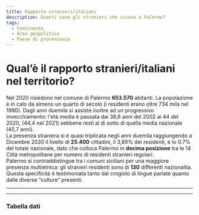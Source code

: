 ```yaml
---
title: Rapporto stranieri/italiani
description: Quanti sono gli stranieri che vivono a Palermo?
tags:
  - Continente
  - Area geopolitica
  - Paese di provenienza
---
```


# Qual’è il rapporto stranieri/italiani nel territorio?

Nel 2020 risiedono nel comune di Palermo **653.570** abitanti. La popolazione è in calo da almeno un quarto di secolo (i residenti erano oltre 734 mila nel 1990). Dagli anni duemila si assiste inoltre ad un progressivo invecchiamento: l'età media è passata dai 38,6 anni del 2002 ai 44 del 2020, (44,4 nel 2021) sebbene resti al di sotto di quella media nazionale (45,7 anni).<br>
La presenza straniera si è quasi triplicata negli anni duemila raggiungendo a Dicembre 2020 il livello di **25.400** cittadini, il 3,89% dei residenti, e lo 0.7% del totale nazionale, dato che colloca Palermo in **decima posizione** tra le 14 Città metropolitane per numero di residenti stranieri regolari.<br>
Palermo si contraddistingue tra i comuni siciliani per una maggiore presenza multietnica: gli stranieri residenti sono di **130** differenti nazionalita. Questa specificità é testimoniata tanto dal crogiolo di lingue parlate quanto dalle diverse “culture” presenti.

<body> 
<div class="flourish-embed flourish-chart" data-src="visualisation/8820518"><script src="https://public.flourish.studio/resources/embed.js"></script></div>

<hr>

<div class='tableauPlaceholder' id='viz1646277772861' style='position: relative'><object class='tableauViz'  style='display:none;'><param name='host_url' value='https%3A%2F%2Fpublic.tableau.com%2F' /> <param name='embed_code_version' value='3' /> <param name='site_root' value='' /><param name='name' value='Palermo_Residenti_Confronto_2020_1&#47;Confronto' /><param name='tabs' value='no' /><param name='toolbar' value='yes' /><param name='animate_transition' value='yes' /><param name='display_static_image' value='yes' /><param name='display_spinner' value='yes' /><param name='display_overlay' value='yes' /><param name='display_count' value='yes' /><param name='language' value='it-IT' /><param name='filter' value='publish=yes' /></object></div>                <script type='text/javascript'>                    var divElement = document.getElementById('viz1646277772861');                    var vizElement = divElement.getElementsByTagName('object')[0];                    if ( divElement.offsetWidth > 800 ) { vizElement.style.width='100%';vizElement.style.height=(divElement.offsetWidth*0.75)+'px';} else if ( divElement.offsetWidth > 500 ) { vizElement.style.width='100%';vizElement.style.height=(divElement.offsetWidth*0.75)+'px';} else { vizElement.style.width='100%';vizElement.style.height='1327px';}                     var scriptElement = document.createElement('script');                    scriptElement.src = 'https://public.tableau.com/javascripts/api/viz_v1.js';                    vizElement.parentNode.insertBefore(scriptElement, vizElement);                </script>
</body> 

---

### Tabella dati

<body> 
<div class='tableauPlaceholder' id='viz1646360249585' style='position: relative'><object class='tableauViz'  style='display:none;'><param name='host_url' value='https%3A%2F%2Fpublic.tableau.com%2F' /> <param name='embed_code_version' value='3' /> <param name='site_root' value='' /><param name='name' value='Palermo_Residenti_Confronto_Tabella_2020&#47;Confronto' /><param name='tabs' value='no' /><param name='toolbar' value='yes' /><param name='animate_transition' value='yes' /><param name='display_static_image' value='yes' /><param name='display_spinner' value='yes' /><param name='display_overlay' value='yes' /><param name='display_count' value='yes' /><param name='language' value='it-IT' /><param name='filter' value='publish=yes' /></object></div>                <script type='text/javascript'>                    var divElement = document.getElementById('viz1646360249585');                    var vizElement = divElement.getElementsByTagName('object')[0];                    if ( divElement.offsetWidth > 800 ) { vizElement.style.width='100%';vizElement.style.height=(divElement.offsetWidth*0.75)+'px';} else if ( divElement.offsetWidth > 500 ) { vizElement.style.width='100%';vizElement.style.height=(divElement.offsetWidth*0.75)+'px';} else { vizElement.style.width='100%';vizElement.style.height='777px';}                     var scriptElement = document.createElement('script');                    scriptElement.src = 'https://public.tableau.com/javascripts/api/viz_v1.js';                    vizElement.parentNode.insertBefore(scriptElement, vizElement);                </script>
</body> 

